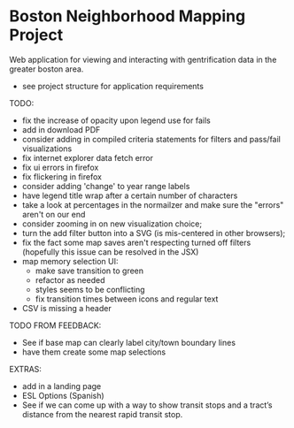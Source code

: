 # Boston Neighborhood Mapping Project
Web application for viewing and interacting with gentrification data in the greater boston area.
- see project structure for application requirements


TODO:
- fix the increase of opacity upon legend use for fails
- add in download PDF
- consider adding in compiled criteria statements for filters and pass/fail visualizations
- fix internet explorer data fetch error
- fix ui errors in firefox
- fix flickering in firefox
- consider adding 'change' to year range labels
- have legend title wrap after a certain number of characters
- take a look at percentages in the normailzer and make sure the "errors" aren't on our end
- consider zooming in on new visualization choice;
- turn the add filter button into a SVG (is mis-centered in other browsers);
- fix the fact some map saves aren't respecting turned off filters (hopefully this issue can be resolved in the JSX)
- map memory selection UI:
  - make save transition to green
  - refactor as needed
  - styles seems to be conflicting
  - fix transition times between icons and regular text
- CSV is missing a header

TODO FROM FEEDBACK:
- See if base map can clearly label city/town boundary lines
- have them create some map selections

EXTRAS:
- add in a landing page
- ESL Options (Spanish)
- See if we can come up with a way to show transit stops and a tract’s distance from the nearest rapid transit stop. 